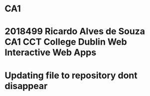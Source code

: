 # CA1
# 2018499 Ricardo Alves de Souza CA1 CCT College Dublin Web Interactive Web Apps
# Updating file to repository dont disappear
